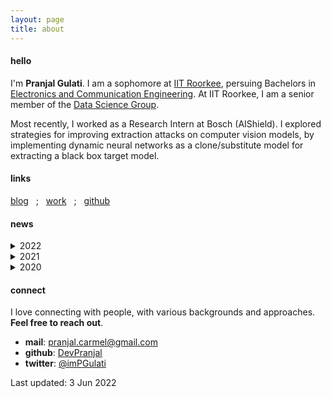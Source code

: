 ```yaml
---
layout: page
title: about
---
```


#### hello

I'm **Pranjal Gulati**. I am a sophomore at [IIT Roorkee](https://iitr.ac.in), persuing Bachelors in [Electronics and Communication Engineering](https://ece.iitr.ac.in). At IIT Roorkee, I am a senior member of the [Data Science Group](https://dsgiitr.com).

Most recently, I worked as a Research Intern at Bosch (AIShield). I explored strategies for improving extraction attacks on computer vision models, by implementing dynamic neural networks as a clone/substitute model for extracting a black box target model.

#### links

[blog](/blog) &nbsp; ; &nbsp; [work](/work) &nbsp; ; &nbsp; [github](https://github.com/DevPranjal)

#### news

<details markdown=1>
<summary>2022</summary>
May
: Joined Bosch (AIShield) as a summer intern

Apr
: ML Reproducibility Challenge results out. Our work recieved 3/3 Accepts in the first review round, but was rejected by the area chair. We published our work as arXiv preprint [arXiv:2205.11246 [cs.CV]](https://arxiv.org/abs/2205.11246)

Mar
: Our team won gold at Bosch High Prep event at the Inter IIT Tech Meet.

</details>

<details markdown=1>
<summary>2021</summary>
Nov
: Wrote my [first blog](https://devpranjal.github.io/2021/11/26/jax-decoding-the-name). For this work, I was one of the winners of [#27DaysOfJAX](https://twitter.com/weights_biases/status/1467131585573097487)

Jun
: Submitted my [first pull request](https://github.com/pytorch/vision/pull/3966) to open source software (Torch Vision)

Apr
: Selected into the Data Science Group at IIT Roorkee

Feb
: Our team won first place at Endeavour, an annual startup idea pitch challenge by E-Cell IIT Roorkee

</details>

<details markdown=1>
<summary>2020</summary>
Nov
: Joined IIT Roorkee, persuing undergrad in Electronics and Communication Engineering

Sep
: Cleared JEE Advanced 2020 with AIR 1233

</details>

#### connect

I love connecting with people, with various backgrounds and approaches. **Feel free to reach out**.

- **mail**: [pranjal.carmel@gmail.com](mailto:pranjal.carmel@gmail.com)
- **github**: [DevPranjal](https://github.com/DevPranjal)
- **twitter**: [@imPGulati](https://twitter.com/imPGulati)

Last updated: 3 Jun 2022
